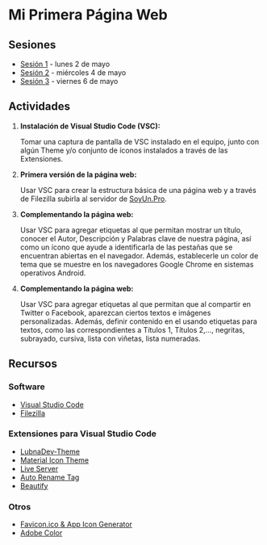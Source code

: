 # Mi Primera Página Web

## Sesiones
* [Sesión 1](https://youtu.be/kLV4j3JBPXc) - lunes 2 de mayo
* [Sesión 2](https://youtu.be/NiKuFOA7J9c) - miércoles 4 de mayo
* [Sesión 3](https://youtu.be/VLpUr6Pwa3M) - viernes 6 de mayo


## Actividades
1. **Instalación de Visual Studio Code (VSC):**
	
	Tomar una captura de pantalla de VSC instalado en el equipo, junto con algún Theme y/o conjunto de íconos instalados a través de las Extensiones.


2. **Primera versión de la página web:**
	
	Usar VSC para crear la estructura básica de una página web y a través de Filezilla subirla al servidor de [SoyUn.Pro](https://SoyUn.Pro).


3. **Complementando la página web:**
	
	Usar VSC para agregar etiquetas al <head> que permitan mostrar un título, conocer el Autor, Descripción y Palabras clave de nuestra página, así como un ícono que ayude a identificarla de las pestañas que se encuentran abiertas en el navegador. Además, establecerle un color de tema que se muestre en los navegadores Google Chrome en sistemas operativos Android.

4. **Complementando la página web:**

	Usar VSC para agregar etiquetas al <head> que permitan que al compartir en Twitter o Facebook, aparezcan ciertos textos e imágenes personalizadas. Además, definir contenido en el <body> usando etiquetas para textos, como las correspondientes a Títulos 1, Títulos 2,..., negritas, subrayado, cursiva, lista con viñetas, lista numeradas.

## Recursos
### Software
* [Visual Studio Code](https://code.visualstudio.com/)
* [Filezilla](https://filezilla-project.org/)

### Extensiones para Visual Studio Code
* [LubnaDev-Theme](https://marketplace.visualstudio.com/items?itemName=lubnadev.lubnadev-theme)
* [Material Icon Theme](https://marketplace.visualstudio.com/items?itemName=PKief.material-icon-theme)
* [Live Server](https://marketplace.visualstudio.com/items?itemName=yandeu.five-server)
* [Auto Rename Tag](https://marketplace.visualstudio.com/items?itemName=formulahendry.auto-rename-tag)
* [Beautify](https://marketplace.visualstudio.com/items?itemName=HookyQR.beautify)

### Otros
* [Favicon.ico & App Icon Generator](https://www.favicon-generator.org/)
* [Adobe Color](https://color.adobe.com)